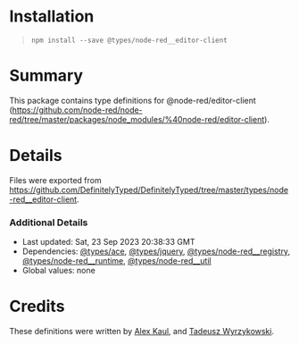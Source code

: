 # Installation
> `npm install --save @types/node-red__editor-client`

# Summary
This package contains type definitions for @node-red/editor-client (https://github.com/node-red/node-red/tree/master/packages/node_modules/%40node-red/editor-client).

# Details
Files were exported from https://github.com/DefinitelyTyped/DefinitelyTyped/tree/master/types/node-red__editor-client.

### Additional Details
 * Last updated: Sat, 23 Sep 2023 20:38:33 GMT
 * Dependencies: [@types/ace](https://npmjs.com/package/@types/ace), [@types/jquery](https://npmjs.com/package/@types/jquery), [@types/node-red__registry](https://npmjs.com/package/@types/node-red__registry), [@types/node-red__runtime](https://npmjs.com/package/@types/node-red__runtime), [@types/node-red__util](https://npmjs.com/package/@types/node-red__util)
 * Global values: none

# Credits
These definitions were written by [Alex Kaul](https://github.com/alexk111), and [Tadeusz Wyrzykowski](https://github.com/Shaquu).

